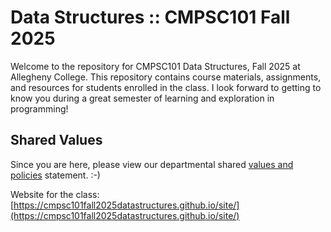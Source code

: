 # Data Structures :: CMPSC101 Fall 2025

Welcome to the repository for CMPSC101 Data Structures, Fall 2025 at Allegheny College. This repository contains course materials, assignments, and resources for students enrolled in the class. I look forward to getting to know you during a great semester of learning and exploration in programming!

## Shared Values

Since you are here, please view our departmental shared <a href="https://www.cis.allegheny.edu/teaching/policies/" target="_blank">values and policies</a> statement. :-)

Website for the class: [https://cmpsc101fall2025datastructures.github.io/site/](https://cmpsc101fall2025datastructures.github.io/site/)
